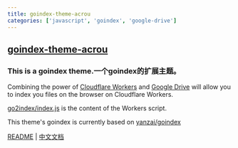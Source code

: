 ```yaml
---
title: goindex-theme-acrou
categories: ['javascript', 'goindex', 'google-drive']
---
```

## [goindex-theme-acrou](https://github.com/Achrou/goindex-theme-acrou)

### This is a goindex theme.一个goindex的扩展主题。

Combining the power of [Cloudflare Workers](https://workers.cloudflare.com/) and [Google Drive](https://www.google.com/drive/) will allow you to index you files on the browser on Cloudflare Workers.    

[go2index/index.js](https://github.com/Aicirou/goindex-theme-acrou/go2index) is the content of the Workers script.  

This theme's goindex is currently based on [yanzai/goindex](https://github.com/yanzai/goindex/)

[README](README.md) | [中文文档](README_zh.md)
